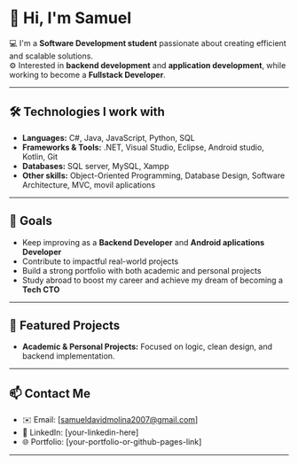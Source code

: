 # 👋 Hi, I'm Samuel

💻 I'm a **Software Development student** passionate about creating efficient and scalable solutions.  
⚙️ Interested in **backend development** and **application development**, while working to become a **Fullstack Developer**.  

---

## 🛠️ Technologies I work with
- **Languages:** C#, Java, JavaScript, Python, SQL  
- **Frameworks & Tools:** .NET, Visual Studio, Eclipse, Android studio, Kotlin, Git
- **Databases:** SQL server, MySQL, Xampp
- **Other skills:** Object-Oriented Programming, Database Design, Software Architecture, MVC, movil aplications

---

## 🚀 Goals
- Keep improving as a **Backend Developer** and **Android aplications Developer**
- Contribute to impactful real-world projects  
- Build a strong portfolio with both academic and personal projects  
- Study abroad to boost my career and achieve my dream of becoming a **Tech CTO**  

---

## 📂 Featured Projects
- **Academic & Personal Projects:** Focused on logic, clean design, and backend implementation.  

---

## 📫 Contact Me
- ✉️ Email: [samueldavidmolina2007@gmail.com]  
- 💼 LinkedIn: [your-linkedin-here]  
- 🌐 Portfolio: [your-portfolio-or-github-pages-link]  

---
